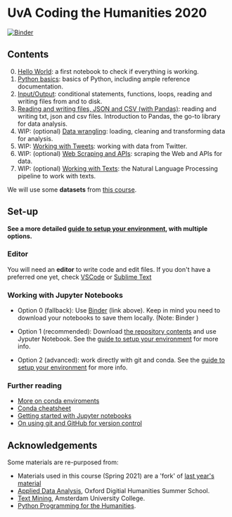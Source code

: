 # UvA Coding the Humanities 2020

[![Binder](https://mybinder.org/badge_logo.svg)](https://mybinder.org/v2/gh/uvacreate/2021-coding-the-humanities/master)

## Contents

0. [Hello World](notebooks/0_HelloWorld.ipynb): a first notebook to check if everything is working.
1. [Python basics](notebooks/1_Basics.ipynb): basics of Python, including ample reference documentation.
2. [Input/Output](notebooks/2_InputOutput.ipynb): conditional statements, functions, loops, reading and writing files from and to disk.
3. [Reading and writing files, JSON and CSV (with Pandas)](notebooks/3_ReadingAndWritingFilesPandas.ipynb): reading and writing txt, json and csv files. Introduction to Pandas, the go-to library for data analysis.
4. WIP: (optional) [Data wrangling](notebooks/4_DataWrangling.ipynb): loading, cleaning and transforming data for analysis. 
5. WIP: [Working with Tweets](notebooks/5_WorkingTweets.ipynb): working with data from Twitter.
6. WIP: (optional) [Web Scraping and APIs](notebooks/6_WebScraping.ipynb): scraping the Web and APIs for data.
7. WIP: (optional) [Working with Texts](notebooks/7_WorkingTexts.ipynb): the Natural Language Processing pipeline to work with texts.

We will use some **datasets** from [this course](https://github.com/mromanello/ADA-DHOxSS/tree/master/data).

## Set-up
**See a more detailed [guide to setup your environment](setup.md), with multiple options.**

### Editor

You will need an **editor** to write code and edit files. If you don't have a preferred one yet, check [VSCode](https://code.visualstudio.com/) or [Sublime Text](https://www.sublimetext.com/)

### Working with Jupyter Notebooks

* Option 0 (fallback): Use [Binder](https://mybinder.org) (link above). Keep in mind you need to download your notebooks to save them locally. (Note: Binder )

* Option 1 (recommended): Download [the repository contents](https://github.com/uvacreate/2021-coding-the-humanities) and use Jyputer Notebook. See the [guide to setup your environment](setup.md) for more info.

* Option 2 (advanced): work directly with git and conda. See the [guide to setup your environment](setup.md) for more info.

### Further reading

* [More on conda enviroments](https://docs.conda.io/projects/conda/en/latest/user-guide/tasks/manage-environments.html)
* [Conda cheatsheet](https://docs.conda.io/projects/conda/en/4.6.0/_downloads/52a95608c49671267e40c689e0bc00ca/conda-cheatsheet.pdf)
* [Getting started with Jupyter notebooks](https://medium.com/codingthesmartway-com-blog/getting-started-with-jupyter-notebook-for-python-4e7082bd5d46)
* [On using git and GitHub for version control](https://alan-turing-institute.github.io/rsd-engineeringcourse/ch02git)



## Acknowledgements

Some materials are re-purposed from:
* Materials used in this course (Spring 2021) are a 'fork' of [last year's material](https://github.com/Giovanni1085/UvA_CDH_2020)
* [Applied Data Analysis](https://github.com/mromanello/ADA-DHOxSS), Oxford Digitial Humanities Summer School.
* [Text Mining](https://github.com/Giovanni1085/AUC_TMCI_2019), Amsterdam University College.
* [Python Programming for the Humanities](http://www.karsdorp.io/python-course).
